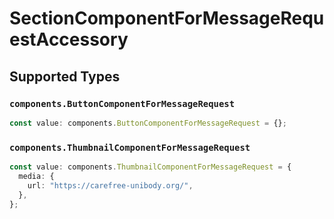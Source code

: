 # SectionComponentForMessageRequestAccessory


## Supported Types

### `components.ButtonComponentForMessageRequest`

```typescript
const value: components.ButtonComponentForMessageRequest = {};
```

### `components.ThumbnailComponentForMessageRequest`

```typescript
const value: components.ThumbnailComponentForMessageRequest = {
  media: {
    url: "https://carefree-unibody.org/",
  },
};
```

